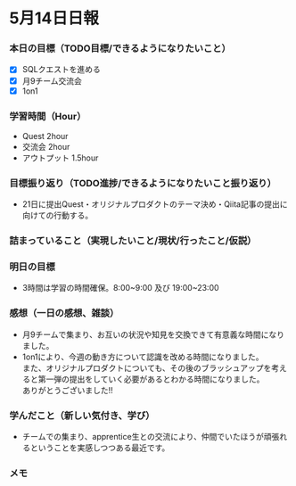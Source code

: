 # 5月14日日報

### **本日の目標（TODO目標/できるようになりたいこと）**
- [x] SQLクエストを進める
- [x] 月9チーム交流会
- [x] 1on1

### **学習時間（Hour）**
- Quest 2hour
- 交流会 2hour
- アウトプット 1.5hour

### **目標振り返り（TODO進捗/できるようになりたいこと振り返り）**
- 21日に提出Quest・オリジナルプロダクトのテーマ決め・Qiita記事の提出に向けての行動する。

### **詰まっていること（実現したいこと/現状/行ったこと/仮説）**

### **明日の目標**
- 3時間は学習の時間確保。8:00~9:00 及び 19:00~23:00

### **感想（一日の感想、雑談）**
- 月9チームで集まり、お互いの状況や知見を交換できて有意義な時間になりました。
- 1on1により、今週の動き方について認識を改める時間になりました。  
また、オリジナルプロダクトについても、その後のブラッシュアップを考えると第一弾の提出をしていく必要があるとわかる時間になりました。  
ありがとうございました!!

### **学んだこと（新しい気付き、学び）**
- チームでの集まり、apprentice生との交流により、仲間でいたほうが頑張れるということを実感しつつある最近です。

### **メモ**
[](URL) 

